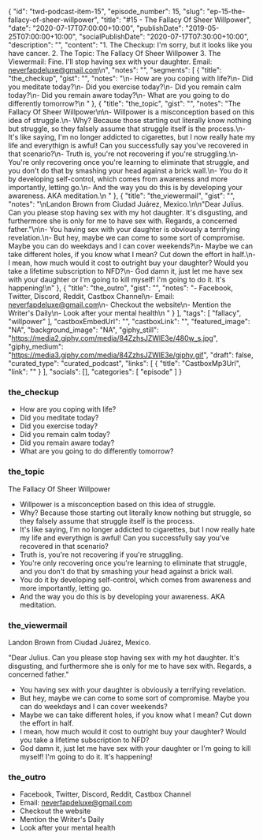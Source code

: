 {
	"id": "twd-podcast-item-15",
	"episode_number": 15,
	"slug": "ep-15-the-fallacy-of-sheer-willpower",
	"title": "#15 - The Fallacy Of Sheer Willpower",
	"date": "2020-07-17T07:00:00+10:00",
	"publishDate": "2019-05-25T07:00:00+10:00",
	"socialPublishDate": "2020-07-17T07:30:00+10:00",
	"description": "",
	"content": "1. The Checkup: I'm sorry, but it looks like you have cancer. 2. The Topic: The Fallacy Of Sheer Willpower 3. The Viewermail: Fine. I'll stop having sex with your daughter. Email: neverfapdeluxe@gmail.com\n",
	"notes": "",
	"segments": [
		{
			"title": "the_checkup",
			"gist": "",
			"notes": "\n- How are you coping with life?\n- Did you meditate today?\n- Did you exercise today?\n- Did you remain calm today?\n- Did you remain aware today?\n- What are you going to do differently tomorrow?\n      "
		},
		{
			"title": "the_topic",
			"gist": "",
			"notes": "The Fallacy Of Sheer Willpower\n\n- Willpower is a misconception based on this idea of struggle.\n- Why? Because those starting out literally know nothing but struggle, so they falsely assume that struggle itself is the process.\n- It's like saying, I'm no longer addicted to cigarettes, but I now really hate my life and everythign is awful! Can you successfully say you've recovered in that scenario?\n- Truth is, you're not recovering if you're struggling.\n- You're only recovering once you're learning to eliminate that struggle, and you don't do that by smashing your head against a brick wall.\n- You do it by developing self-control, which comes from awareness and more importantly, letting go.\n- And the way you do this is by developing your awareness. AKA meditation.\n      "
		},
		{
			"title": "the_viewermail",
			"gist": "",
			"notes": "\nLandon Brown from Ciudad Juárez, Mexico.\n\n\"Dear Julius. Can you please stop having sex with my hot daughter. It's disgusting, and furthermore she is only for me to have sex with. Regards, a concerned father.\"\n\n- You having sex with your daughter is obviously a terrifying revelation.\n- But hey, maybe we can come to some sort of compromise. Maybe you can do weekdays and I can cover weekends?\n- Maybe we can take different holes, if you know what I mean? Cut down the effort in half.\n- I mean, how much would it cost to outright buy your daughter? Would you take a lifetime subscription to NFD?\n- God damn it, just let me have sex with your daughter or I'm going to kill myself! I'm going to do it. It's happening!\n"
		},
		{
			"title": "the_outro",
			"gist": "",
			"notes": "- Facebook, Twitter, Discord, Reddit, Castbox Channel\n- Email: neverfapdeluxe@gmail.com\n- Checkout the website\n- Mention the Writer's Daily\n- Look after your mental health\n      "
		}
	],
	"tags": [
		"fallacy",
		"willpower"
	],
	"castboxEmbedUrl": "",
	"castboxLink": "",
	"featured_image": "NA",
	"background_image": "NA",
	"giphy_still": "https://media2.giphy.com/media/84ZzhsJZWlE3e/480w_s.jpg",
	"giphy_medium": "https://media3.giphy.com/media/84ZzhsJZWlE3e/giphy.gif",
	"draft": false,
	"curated_type": "curated_podcast",
	"links": [
		{
			"title": "CastboxMp3Url",
			"link": ""
		}
	],
	"socials": [],
	"categories": [
		"episode"
	]
}

### the_checkup


- How are you coping with life?
- Did you meditate today?
- Did you exercise today?
- Did you remain calm today?
- Did you remain aware today?
- What are you going to do differently tomorrow?
      
### the_topic

The Fallacy Of Sheer Willpower

- Willpower is a misconception based on this idea of struggle.
- Why? Because those starting out literally know nothing but struggle, so they falsely assume that struggle itself is the process.
- It's like saying, I'm no longer addicted to cigarettes, but I now really hate my life and everythign is awful! Can you successfully say you've recovered in that scenario?
- Truth is, you're not recovering if you're struggling.
- You're only recovering once you're learning to eliminate that struggle, and you don't do that by smashing your head against a brick wall.
- You do it by developing self-control, which comes from awareness and more importantly, letting go.
- And the way you do this is by developing your awareness. AKA meditation.
      
### the_viewermail


Landon Brown from Ciudad Juárez, Mexico.

"Dear Julius. Can you please stop having sex with my hot daughter. It's disgusting, and furthermore she is only for me to have sex with. Regards, a concerned father."

- You having sex with your daughter is obviously a terrifying revelation.
- But hey, maybe we can come to some sort of compromise. Maybe you can do weekdays and I can cover weekends?
- Maybe we can take different holes, if you know what I mean? Cut down the effort in half.
- I mean, how much would it cost to outright buy your daughter? Would you take a lifetime subscription to NFD?
- God damn it, just let me have sex with your daughter or I'm going to kill myself! I'm going to do it. It's happening!

### the_outro

- Facebook, Twitter, Discord, Reddit, Castbox Channel
- Email: neverfapdeluxe@gmail.com
- Checkout the website
- Mention the Writer's Daily
- Look after your mental health
      
